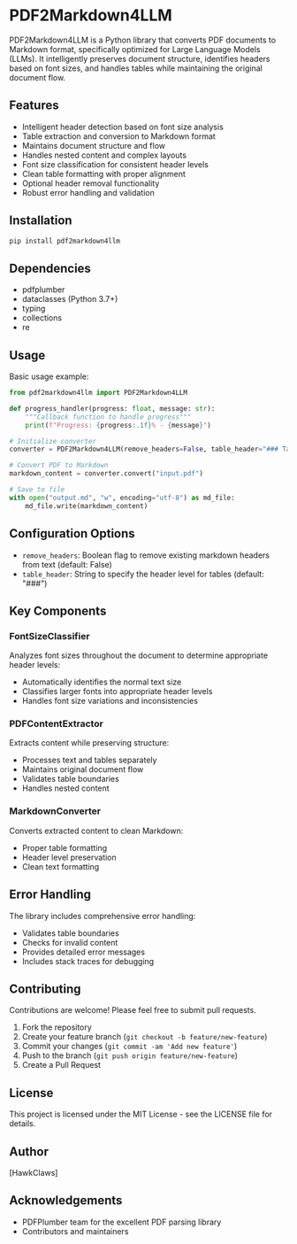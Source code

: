 # PDF2Markdown4LLM

PDF2Markdown4LLM is a Python library that converts PDF documents to Markdown format, specifically optimized for Large Language Models (LLMs). It intelligently preserves document structure, identifies headers based on font sizes, and handles tables while maintaining the original document flow.

## Features

- Intelligent header detection based on font size analysis
- Table extraction and conversion to Markdown format
- Maintains document structure and flow
- Handles nested content and complex layouts
- Font size classification for consistent header levels
- Clean table formatting with proper alignment
- Optional header removal functionality
- Robust error handling and validation

## Installation

```bash
pip install pdf2markdown4llm
```

## Dependencies

- pdfplumber
- dataclasses (Python 3.7+)
- typing
- collections
- re

## Usage

Basic usage example:

```python
from pdf2markdown4llm import PDF2Markdown4LLM

def progress_handler(progress: float, message: str):
    """Callback function to handle progress"""
    print(f"Progress: {progress:.1f}% - {message}")

# Initialize converter
converter = PDF2Markdown4LLM(remove_headers=False, table_header="### Table", progress_callback=progress_handler)

# Convert PDF to Markdown
markdown_content = converter.convert("input.pdf")

# Save to file
with open("output.md", "w", encoding="utf-8") as md_file:
    md_file.write(markdown_content)
```

## Configuration Options

- `remove_headers`: Boolean flag to remove existing markdown headers from text (default: False)
- `table_header`: String to specify the header level for tables (default: "###")

## Key Components

### FontSizeClassifier

Analyzes font sizes throughout the document to determine appropriate header levels:
- Automatically identifies the normal text size
- Classifies larger fonts into appropriate header levels
- Handles font size variations and inconsistencies

### PDFContentExtractor

Extracts content while preserving structure:
- Processes text and tables separately
- Maintains original document flow
- Validates table boundaries
- Handles nested content

### MarkdownConverter

Converts extracted content to clean Markdown:
- Proper table formatting
- Header level preservation
- Clean text formatting

## Error Handling

The library includes comprehensive error handling:
- Validates table boundaries
- Checks for invalid content
- Provides detailed error messages
- Includes stack traces for debugging

## Contributing

Contributions are welcome! Please feel free to submit pull requests.

1. Fork the repository
2. Create your feature branch (`git checkout -b feature/new-feature`)
3. Commit your changes (`git commit -am 'Add new feature'`)
4. Push to the branch (`git push origin feature/new-feature`)
5. Create a Pull Request

## License

This project is licensed under the MIT License - see the LICENSE file for details.

## Author

[HawkClaws]

## Acknowledgements

- PDFPlumber team for the excellent PDF parsing library
- Contributors and maintainers